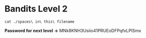 # Bandits Level 2

`cat ./spaces\ in\ this\ filename`

**Password for next level ->** MNk8KNH3Usiio41PRUEoDFPqfxLPlSmx